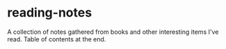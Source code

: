 # reading-notes
A collection of notes gathered from books and other interesting items I've read. Table of contents at the end.
